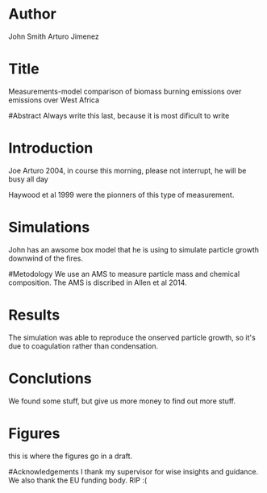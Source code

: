 # Author 
John Smith
Arturo Jimenez


# Title
Measurements-model comparison of biomass burning emissions over emissions over
West Africa

#Abstract
Always write this last, because it is most dificult to write

# Introduction
Joe Arturo 2004, in course this morning, please not interrupt,
he will be busy all day

Haywood et al 1999 were the pionners of this type of measurement.

# Simulations
John has an awsome box model that he is using to simulate particle growth downwind of the fires.

#Metodology
We use an AMS to measure particle mass and chemical composition.
The AMS is discribed in Allen et al 2014.

# Results
The simulation was able to reproduce the onserved particle growth, so it's due to
coagulation rather than condensation.

# Conclutions
We found some stuff, but give us more money to find out more stuff.

# Figures
this is where the figures go in a draft.

#Acknowledgements
I thank my supervisor for wise insights and guidance.
We also thank the EU funding body. RIP :(